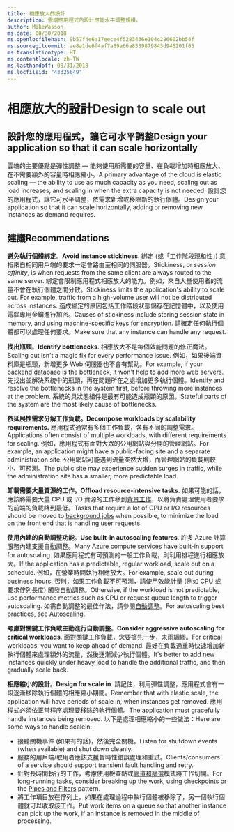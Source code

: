 ```yaml
---
title: 相應放大的設計
description: 雲端應用程式的設計應能水平調整規模。
author: MikeWasson
ms.date: 08/30/2018
ms.openlocfilehash: 9b57f4e6a17eece4f5283436e104c286602bb54f
ms.sourcegitcommit: ae8a1de6f4af7a89a66a8339879843d945201f85
ms.translationtype: HT
ms.contentlocale: zh-TW
ms.lasthandoff: 08/31/2018
ms.locfileid: "43325649"
---
```

# <a name="design-to-scale-out"></a><span data-ttu-id="5bb8a-103">相應放大的設計</span><span class="sxs-lookup"><span data-stu-id="5bb8a-103">Design to scale out</span></span>

## <a name="design-your-application-so-that-it-can-scale-horizontally"></a><span data-ttu-id="5bb8a-104">設計您的應用程式，讓它可水平調整</span><span class="sxs-lookup"><span data-stu-id="5bb8a-104">Design your application so that it can scale horizontally</span></span>

<span data-ttu-id="5bb8a-105">雲端的主要優點是彈性調整 &mdash; 能夠使用所需要的容量、在負載增加時相應放大、在不需要額外的容量時相應縮小。</span><span class="sxs-lookup"><span data-stu-id="5bb8a-105">A primary advantage of the cloud is elastic scaling &mdash; the ability to use as much capacity as you need, scaling out as load increases, and scaling in when the extra capacity is not needed.</span></span> <span data-ttu-id="5bb8a-106">設計您的應用程式，讓它可水平調整，依需求新增或移除新的執行個體。</span><span class="sxs-lookup"><span data-stu-id="5bb8a-106">Design your application so that it can scale horizontally, adding or removing new instances as demand requires.</span></span>

## <a name="recommendations"></a><span data-ttu-id="5bb8a-107">建議</span><span class="sxs-lookup"><span data-stu-id="5bb8a-107">Recommendations</span></span>

<span data-ttu-id="5bb8a-108">**避免執行個體綁定**。</span><span class="sxs-lookup"><span data-stu-id="5bb8a-108">**Avoid instance stickiness**.</span></span> <span data-ttu-id="5bb8a-109">綁定 (或「工作階段親和性」) 意指來自相同用戶端的要求一定會路由至相同的伺服器。</span><span class="sxs-lookup"><span data-stu-id="5bb8a-109">Stickiness, or *session affinity*, is when requests from the same client are always routed to the same server.</span></span> <span data-ttu-id="5bb8a-110">綁定會限制應用程式相應放大的能力。例如，來自大量使用者的流量不會在執行個體之間分散。</span><span class="sxs-lookup"><span data-stu-id="5bb8a-110">Stickiness limits the application's ability to scale out. For example, traffic from a high-volume user will not be distributed across instances.</span></span> <span data-ttu-id="5bb8a-111">造成綁定的原因包括工作階段狀態儲存在記憶體中，以及使用電腦專用金鑰進行加密。</span><span class="sxs-lookup"><span data-stu-id="5bb8a-111">Causes of stickiness include storing session state in memory, and using machine-specific keys for encryption.</span></span> <span data-ttu-id="5bb8a-112">請確定任何執行個體都可以處理任何要求。</span><span class="sxs-lookup"><span data-stu-id="5bb8a-112">Make sure that any instance can handle any request.</span></span> 

<span data-ttu-id="5bb8a-113">**找出瓶頸**。</span><span class="sxs-lookup"><span data-stu-id="5bb8a-113">**Identify bottlenecks**.</span></span> <span data-ttu-id="5bb8a-114">相應放大不是每個效能問題的修正魔法。</span><span class="sxs-lookup"><span data-stu-id="5bb8a-114">Scaling out isn't a magic fix for every performance issue.</span></span> <span data-ttu-id="5bb8a-115">例如，如果後端資料庫是瓶頸，新增更多 Web 伺服器也不會有幫助。</span><span class="sxs-lookup"><span data-stu-id="5bb8a-115">For example, if your backend database is the bottleneck, it won't help to add more web servers.</span></span> <span data-ttu-id="5bb8a-116">先找出並解決系統中的瓶頸，再在問題所在之處增加更多執行個體。</span><span class="sxs-lookup"><span data-stu-id="5bb8a-116">Identify and resolve the bottlenecks in the system first, before throwing more instances at the problem.</span></span> <span data-ttu-id="5bb8a-117">系統的具狀態組件是最有可能造成瓶頸的原因。</span><span class="sxs-lookup"><span data-stu-id="5bb8a-117">Stateful parts of the system are the most likely cause of bottlenecks.</span></span> 

<span data-ttu-id="5bb8a-118">**依延展性需求分解工作負載。**</span><span class="sxs-lookup"><span data-stu-id="5bb8a-118">**Decompose workloads by scalability requirements.**</span></span>  <span data-ttu-id="5bb8a-119">應用程式通常有多個工作負載，各有不同的調整需求。</span><span class="sxs-lookup"><span data-stu-id="5bb8a-119">Applications often consist of multiple workloads, with different requirements for scaling.</span></span> <span data-ttu-id="5bb8a-120">例如，應用程式有面對大眾的公用網站與分開的管理網站。</span><span class="sxs-lookup"><span data-stu-id="5bb8a-120">For example, an application might have a public-facing site and a separate administration site.</span></span> <span data-ttu-id="5bb8a-121">公用網站可能遇到流量突然大增，而管理網站的負載則較小、可預測。</span><span class="sxs-lookup"><span data-stu-id="5bb8a-121">The public site may experience sudden surges in traffic, while the administration site has a smaller, more predictable load.</span></span> 

<span data-ttu-id="5bb8a-122">**卸載需要大量資源的工作。**</span><span class="sxs-lookup"><span data-stu-id="5bb8a-122">**Offload resource-intensive tasks.**</span></span> <span data-ttu-id="5bb8a-123">如果可能的話，應該將需要大量 CPU 或 I/O 資源的工作移到[背景工作][background-jobs]，以將負責處理使用者要求的前端的負載降到最低。</span><span class="sxs-lookup"><span data-stu-id="5bb8a-123">Tasks that require a lot of CPU or I/O resources should be moved to [background jobs][background-jobs] when possible, to minimize the load on the front end that is handling user requests.</span></span>

<span data-ttu-id="5bb8a-124">**使用內建的自動調整功能**。</span><span class="sxs-lookup"><span data-stu-id="5bb8a-124">**Use built-in autoscaling features**.</span></span> <span data-ttu-id="5bb8a-125">許多 Azure 計算服務內建支援自動調整。</span><span class="sxs-lookup"><span data-stu-id="5bb8a-125">Many Azure compute services have built-in support for autoscaling.</span></span> <span data-ttu-id="5bb8a-126">如果應用程式有可預測的一般工作負載，則利用排程進行相應放大。</span><span class="sxs-lookup"><span data-stu-id="5bb8a-126">If the application has a predictable, regular workload, scale out on a schedule.</span></span> <span data-ttu-id="5bb8a-127">例如，在營業時間執行相應放大。</span><span class="sxs-lookup"><span data-stu-id="5bb8a-127">For example, scale out during business hours.</span></span> <span data-ttu-id="5bb8a-128">否則，如果工作負載不可預測，請使用效能計量 (例如 CPU 或要求佇列長度) 觸發自動調整。</span><span class="sxs-lookup"><span data-stu-id="5bb8a-128">Otherwise, if the workload is not predictable, use performance metrics such as CPU or request queue length to trigger autoscaling.</span></span> <span data-ttu-id="5bb8a-129">如需自動調整的最佳作法，請參閱[自動調整][autoscaling]。</span><span class="sxs-lookup"><span data-stu-id="5bb8a-129">For autoscaling best practices, see [Autoscaling][autoscaling].</span></span>

<span data-ttu-id="5bb8a-130">**考慮對關鍵工作負載主動進行自動調整**。</span><span class="sxs-lookup"><span data-stu-id="5bb8a-130">**Consider aggressive autoscaling for critical workloads**.</span></span> <span data-ttu-id="5bb8a-131">面對關鍵工作負載，您要搶先一步，未雨綢繆。</span><span class="sxs-lookup"><span data-stu-id="5bb8a-131">For critical workloads, you want to keep ahead of demand.</span></span> <span data-ttu-id="5bb8a-132">最好在負載過重時快速增加新執行個體來處理額外的流量，然後逐漸減少執行個體。</span><span class="sxs-lookup"><span data-stu-id="5bb8a-132">It's better to add new instances quickly under heavy load to handle the additional traffic, and then gradually scale back.</span></span>

<span data-ttu-id="5bb8a-133">**相應縮小的設計**。</span><span class="sxs-lookup"><span data-stu-id="5bb8a-133">**Design for scale in**.</span></span>  <span data-ttu-id="5bb8a-134">請記住，利用彈性調整，應用程式會有一段逐漸移除執行個體的相應縮小期間。</span><span class="sxs-lookup"><span data-stu-id="5bb8a-134">Remember that with elastic scale, the application will have periods of scale in, when instances get removed.</span></span> <span data-ttu-id="5bb8a-135">應用程式必須依正常程序處理要移除的執行個體。</span><span class="sxs-lookup"><span data-stu-id="5bb8a-135">The application must gracefully handle instances being removed.</span></span> <span data-ttu-id="5bb8a-136">以下是處理相應縮小的一些做法：</span><span class="sxs-lookup"><span data-stu-id="5bb8a-136">Here are some ways to handle scalein:</span></span>

- <span data-ttu-id="5bb8a-137">接聽關機事件 (如果有的話)，然後完全關機。</span><span class="sxs-lookup"><span data-stu-id="5bb8a-137">Listen for shutdown events (when available) and shut down cleanly.</span></span> 
- <span data-ttu-id="5bb8a-138">服務的用戶端/取用者應該支援暫時性錯誤處理和重試。</span><span class="sxs-lookup"><span data-stu-id="5bb8a-138">Clients/consumers of a service should support transient fault handling and retry.</span></span> 
- <span data-ttu-id="5bb8a-139">針對長時間執行的工作，考慮使用檢查點或[管道和篩選][pipes-filters-pattern]模式將工作切開。</span><span class="sxs-lookup"><span data-stu-id="5bb8a-139">For long-running tasks, consider breaking up the work, using checkpoints or the [Pipes and Filters][pipes-filters-pattern] pattern.</span></span> 
- <span data-ttu-id="5bb8a-140">將工作項目放在佇列上，如果在處理過程中執行個體被移除了，另一個執行個體就可以收取該工作。</span><span class="sxs-lookup"><span data-stu-id="5bb8a-140">Put work items on a queue so that another instance can pick up the work, if an instance is removed in the middle of processing.</span></span> 


<!-- links -->

[autoscaling]: ../../best-practices/auto-scaling.md
[background-jobs]: ../../best-practices/background-jobs.md
[pipes-filters-pattern]: ../../patterns/pipes-and-filters.md
